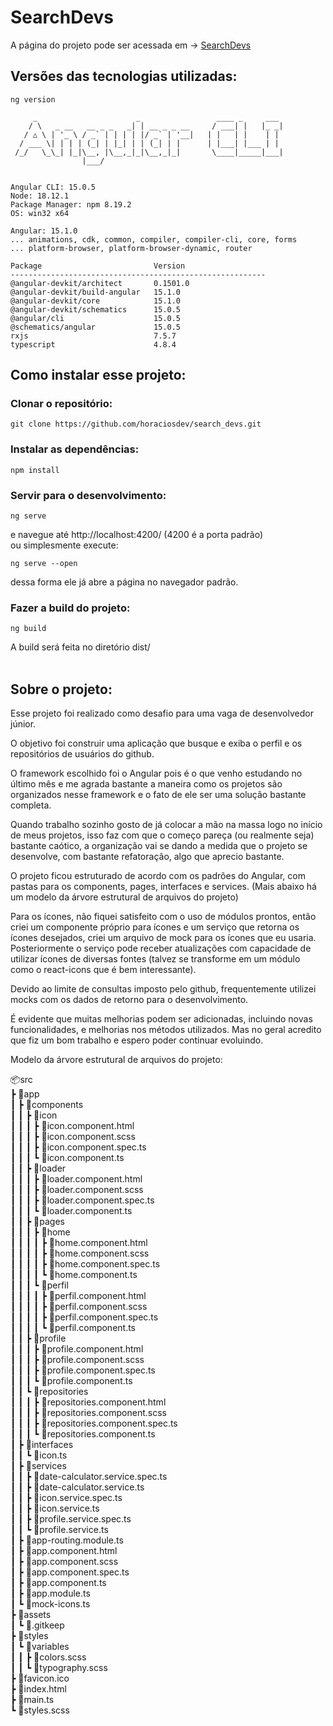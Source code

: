 <h1>SearchDevs</h1>

<div>
<p>A página do projeto pode ser acessada em -> <a href='https://horaciosdev.github.io/search_devs/' target='_blank'>SearchDevs<a/></p>
</div>

<h2>Versões das tecnologias utilizadas:</h2>

```
ng version

     _                      _                 ____ _     ___
    / \   _ __   __ _ _   _| | __ _ _ __     / ___| |   |_ _|
   / △ \ | '_ \ / _` | | | | |/ _` | '__|   | |   | |    | |
  / ___ \| | | | (_| | |_| | | (_| | |      | |___| |___ | |
 /_/   \_\_| |_|\__, |\__,_|_|\__,_|_|       \____|_____|___|
                |___/


Angular CLI: 15.0.5
Node: 18.12.1
Package Manager: npm 8.19.2
OS: win32 x64

Angular: 15.1.0
... animations, cdk, common, compiler, compiler-cli, core, forms
... platform-browser, platform-browser-dynamic, router

Package                         Version
---------------------------------------------------------
@angular-devkit/architect       0.1501.0
@angular-devkit/build-angular   15.1.0
@angular-devkit/core            15.1.0
@angular-devkit/schematics      15.0.5
@angular/cli                    15.0.5
@schematics/angular             15.0.5
rxjs                            7.5.7
typescript                      4.8.4
```

<h2>Como instalar esse projeto:</h2>

<h3>Clonar o repositório:</h3>

```
git clone https://github.com/horaciosdev/search_devs.git
```

<h3>Instalar as dependências:</h3>

```
npm install
```

<h3>Servir para o desenvolvimento:</h3>

```
ng serve
```

<div>e navegue até http://localhost:4200/ (4200 é a porta padrão)</div>
<div>ou simplesmente execute:</div>

```
ng serve --open
```

<div>dessa forma ele já abre a página no navegador padrão.</div>

<h3>Fazer a build do projeto:</h3>

```
ng build
```

<div>A build será feita no diretório dist/</div>

<br>

<h2>Sobre o projeto:</h2>

Esse projeto foi realizado como desafio para uma vaga de desenvolvedor júnior.

O objetivo foi construir uma aplicação que busque e exiba o perfil e os repositórios de usuários do github.

O framework escolhido foi o Angular pois é o que venho estudando no último mês e me agrada bastante a maneira como os projetos são organizados nesse framework e o fato de ele ser uma solução bastante completa.

Quando trabalho sozinho gosto de já colocar a mão na massa logo no início de meus projetos, isso faz com que o começo pareça (ou realmente seja) bastante caótico, a organização vai se dando a medida que o projeto se desenvolve, com bastante refatoração, algo que aprecio bastante.

O projeto ficou estruturado de acordo com os padrões do Angular, com pastas para os components, pages, interfaces e services. (Mais abaixo há um modelo da árvore estrutural de arquivos do projeto)

Para os ícones, não fiquei satisfeito com o uso de módulos prontos, então criei um componente próprio para ícones e um serviço que retorna os ícones desejados, criei um arquivo de mock para os ícones que eu usaria. Posteriormente o serviço pode receber atualizações com capacidade de utilizar ícones de diversas fontes (talvez se transforme em um módulo como o react-icons que é bem interessante).

Devido ao limite de consultas imposto pelo github, frequentemente utilizei mocks com os dados de retorno para o desenvolvimento.

É evidente que muitas melhorias podem ser adicionadas, incluindo novas funcionalidades, e melhorias nos métodos utilizados. Mas no geral acredito que fiz um bom trabalho e espero poder continuar evoluindo.

Modelo da árvore estrutural de arquivos do projeto:

<div>📦src</div>
<div> ┣ 📂app</div>
<div> ┃ ┣ 📂components</div>
<div> ┃ ┃ ┣ 📂icon</div>
<div> ┃ ┃ ┃ ┣ 📜icon.component.html</div>
<div> ┃ ┃ ┃ ┣ 📜icon.component.scss</div>
<div> ┃ ┃ ┃ ┣ 📜icon.component.spec.ts</div>
<div> ┃ ┃ ┃ ┗ 📜icon.component.ts</div>
<div> ┃ ┃ ┣ 📂loader</div>
<div> ┃ ┃ ┃ ┣ 📜loader.component.html</div>
<div> ┃ ┃ ┃ ┣ 📜loader.component.scss</div>
<div> ┃ ┃ ┃ ┣ 📜loader.component.spec.ts</div>
<div> ┃ ┃ ┃ ┗ 📜loader.component.ts</div>
<div> ┃ ┃ ┣ 📂pages</div>
<div> ┃ ┃ ┃ ┣ 📂home</div>
<div> ┃ ┃ ┃ ┃ ┣ 📜home.component.html</div>
<div> ┃ ┃ ┃ ┃ ┣ 📜home.component.scss</div>
<div> ┃ ┃ ┃ ┃ ┣ 📜home.component.spec.ts</div>
<div> ┃ ┃ ┃ ┃ ┗ 📜home.component.ts</div>
<div> ┃ ┃ ┃ ┗ 📂perfil</div>
<div> ┃ ┃ ┃ ┃ ┣ 📜perfil.component.html</div>
<div> ┃ ┃ ┃ ┃ ┣ 📜perfil.component.scss</div>
<div> ┃ ┃ ┃ ┃ ┣ 📜perfil.component.spec.ts</div>
<div> ┃ ┃ ┃ ┃ ┗ 📜perfil.component.ts</div>
<div> ┃ ┃ ┣ 📂profile</div>
<div> ┃ ┃ ┃ ┣ 📜profile.component.html</div>
<div> ┃ ┃ ┃ ┣ 📜profile.component.scss</div>
<div> ┃ ┃ ┃ ┣ 📜profile.component.spec.ts</div>
<div> ┃ ┃ ┃ ┗ 📜profile.component.ts</div>
<div> ┃ ┃ ┗ 📂repositories</div>
<div> ┃ ┃ ┃ ┣ 📜repositories.component.html</div>
<div> ┃ ┃ ┃ ┣ 📜repositories.component.scss</div>
<div> ┃ ┃ ┃ ┣ 📜repositories.component.spec.ts</div>
<div> ┃ ┃ ┃ ┗ 📜repositories.component.ts</div>
<div> ┃ ┣ 📂interfaces</div>
<div> ┃ ┃ ┗ 📜icon.ts</div>
<div> ┃ ┣ 📂services</div>
<div> ┃ ┃ ┣ 📜date-calculator.service.spec.ts</div>
<div> ┃ ┃ ┣ 📜date-calculator.service.ts</div>
<div> ┃ ┃ ┣ 📜icon.service.spec.ts</div>
<div> ┃ ┃ ┣ 📜icon.service.ts</div>
<div> ┃ ┃ ┣ 📜profile.service.spec.ts</div>
<div> ┃ ┃ ┗ 📜profile.service.ts</div>
<div> ┃ ┣ 📜app-routing.module.ts</div>
<div> ┃ ┣ 📜app.component.html</div>
<div> ┃ ┣ 📜app.component.scss</div>
<div> ┃ ┣ 📜app.component.spec.ts</div>
<div> ┃ ┣ 📜app.component.ts</div>
<div> ┃ ┣ 📜app.module.ts</div>
<div> ┃ ┗ 📜mock-icons.ts</div>
<div> ┣ 📂assets</div>
<div> ┃ ┗ 📜.gitkeep</div>
<div> ┣ 📂styles</div>
<div> ┃ ┗ 📂variables</div>
<div> ┃ ┃ ┣ 📜colors.scss</div>
<div> ┃ ┃ ┗ 📜typography.scss</div>
<div> ┣ 📜favicon.ico</div>
<div> ┣ 📜index.html</div>
<div> ┣ 📜main.ts</div>
<div> ┗ 📜styles.scss</div>
